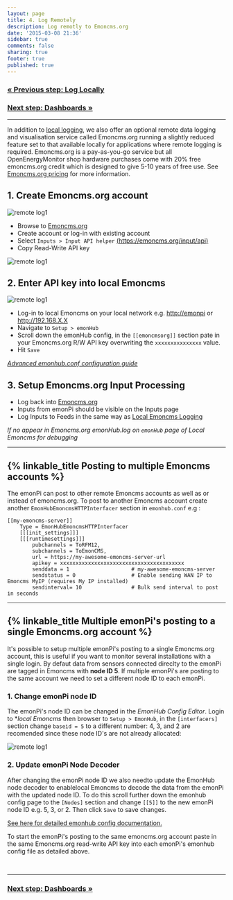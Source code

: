 ```yaml
---
layout: page
title: 4. Log Remotely
description: Log remotly to Emoncms.org
date: '2015-03-08 21:36'
sidebar: true
comments: false
sharing: true
footer: true
published: true
---
```


### [&laquo; Previous step: Log Locally](/setup/local/)

### [Next step: Dashboards &raquo;](/setup/dashboards/)

***

In addition to [local logging](/setup/local/), we also offer an optional remote data logging and visualisation service called Emoncms.org running a slightly reduced feature set to that available locally for applications where remote logging is required. Emoncms.org is a pay-as-you-go service but all OpenEnergyMonitor shop hardware purchases come with 20% free emoncms.org credit which is designed to give 5-10 years of free use. See [Emoncms.org pricing](https://emoncms.org/site/pricing) for more information.

## 1. Create Emoncms.org account

![remote log1](/images/setup/remote-log0.png)

- Browse to [Emoncms.org](https://emoncms.org)
- Create account or log-in with existing account
- Select `Inputs > Input API helper` [(https://emoncms.org/input/api)](https://emoncms.org/input/api)
- Copy Read-Write API key


![remote log1](/images/setup/remote-log01.png)

## 2. Enter API key into local Emoncms

![remote log1](/images/setup/remote-log1.png)

- Log-in to local Emoncms on your local network e.g. [http://emonpi](http://emonpi) or http://192.168.X.X
- Navigate to `Setup > emonHub`
- Scroll down the emonHub config, in the `[[emoncmsorg]]` section pate in your Emoncms.org R/W API key overwriting the `xxxxxxxxxxxxxxx` value.
- Hit `Save`

[*Advanced emonhub.conf configuration guide*](https://github.com/openenergymonitor/emonhub/blob/emon-pi/configuration.md)

## 3. Setup Emoncms.org Input Processing

- Log back into [Emoncms.org](https://emoncms.org)
- Inputs from emonPi should be visible on the Inputs page
- Log Inputs to Feeds in the same way as [Local Emoncms Logging](/setup/local)

*If no appear in Emoncms.org emonHub.log on `emonHub` page of Local Emoncms for debugging*

***

## {% linkable_title Posting to multiple Emoncms accounts %}

The emonPi can post to other remote Emoncms accounts as well as or instead of emoncms.org. To post to another Emoncms account create another `EmonHubEmoncmsHTTPInterfacer` section in `emonhub.conf` e.g :

```
[[my-emoncms-server]]
    Type = EmonHubEmoncmsHTTPInterfacer
    [[[init_settings]]]
    [[[runtimesettings]]]
        pubchannels = ToRFM12,
        subchannels = ToEmonCMS,
        url = https://my-awesome-emoncms-server-url
        apikey = xxxxxxxxxxxxxxxxxxxxxxxxxxxxxxxxxxxxxxxx
        senddata = 1                    # my-awesome-emoncms-server
        sendstatus = 0                  # Enable sending WAN IP to Emoncms MyIP (requires My IP installed)
        sendinterval= 10                # Bulk send interval to post in seconds
```


***


## {% linkable_title Multiple emonPi's posting to a single Emoncms.org account %}

It's possible to setup multiple emonPi's posting to a single Emoncms.org account, this is useful if you want to monitor several installations with a single login. By defaut data from sensors connected direclty to the emonPi are tagged in Emoncms with **node ID 5**. If multiple emonPi's are posting to the same account we need to set a different node ID to each emonPi.

### 1. Change emonPi node ID

The emonPi's node ID can be changed in the *EmonHub Config Editor*. Login to **local Emoncms* then browser to `Setup > EmonHub`, in the `[interfacers]` section change `baseid = 5` to a different number: 4, 3, and 2 are recomended since these node ID's are not already allocated:

![remote log1](/images/setup/emonpi-nodeid-decoder.png)

### 2. Update emonPi Node Decoder

After changing the emonPi node ID we also needto update the EmonHub node decoder to enablelocal Emoncms to decode the data from the emonPi with the updated node ID. To do this scroll further down the emonhub config page to the `[Nodes]` section and change `[[5]]` to the new emonPi node ID e.g. 5, 3, or 2. Then click `Save` to save changes.

[See here for detailed emonhub config documentation.](https://github.com/openenergymonitor/emonhub/blob/emon-pi/configuration.md)

To start the emonPi's posting to the same emoncms.org account paste in the same Emoncms.org read-write API key into each emonPi's emonhub config file as detailed above.

<br>

***

### [Next step: Dashboards &raquo;](/setup/dashboards/)
